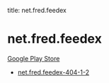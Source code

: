 title: net.fred.feedex
# net.fred.feedex


[Google Play Store](https://play.google.com/store/apps/details?id=net.fred.feedex)


* [net.fred.feedex-404-1-2](./net.fred.feedex-404-1-2/)